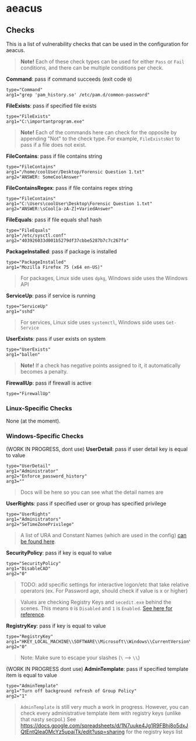 # aeacus

## Checks

This is a list of vulnerability checks that can be used in the configuration for aeacus.

> __Note!__ Each of these check types can be used for either `Pass` or `Fail` conditions, and there can be multiple conditions per check.

__Command__: pass if command succeeds (exit code `0`)
```
type="Command"
arg1="grep 'pam_history.so' /etc/pam.d/common-password"
```

__FileExists__: pass if specified file exists
```
type="FileExists"
arg1="C:\importantprogram.exe"
```

> __Note!__ Each of the commands here can check for the opposite by appending "Not" to the check type. For example, `FileExistsNot` to pass if a file does not exist.

__FileContains__: pass if file contains string
```
type="FileContains"
arg1="/home/coolUser/Desktop/Forensic Question 1.txt"
arg2="ANSWER: SomeCoolAnswer"
```

__FileContainsRegex__: pass if file contains regex string
```
type="FileContains"
arg1="C:\Users\coolUser\Desktop\Forensic Question 1.txt"
arg2="ANSWER:\sCool[a-zA-Z]+VariedAnswer"
```

__FileEquals__: pass if file equals sha1 hash
```
type="FileEquals"
arg1="/etc/sysctl.conf"
arg2="403926033d001b5279df37cbbe5287b7c7c267fa"
```

__PackageInstalled__: pass if package is installed
```
type="PackageInstalled"
arg1="Mozilla Firefox 75 (x64 en-US)"
```

> For packages, Linux side uses `dpkg`, Windows side uses the Windows API

__ServiceUp__: pass if service is running
```
type="ServiceUp"
arg1="sshd"
```

> For services, Linux side uses `systemctl`, Windows side uses `Get-Service`

__UserExists__: pass if user exists on system
```
type="UserExists"
arg1="ballen"
```

> __Note!__ If a check has negative points assigned to it, it automatically becomes a penalty.

__FirewallUp__: pass if firewall is active
```
type="FirewallUp"
```

### Linux-Specific Checks

None (at the moment).

### Windows-Specific Checks

(WORK IN PROGRESS, dont use)
__UserDetail__: pass if user detail key is equal to value
```
type="UserDetail"
arg1="Administrator"
arg2="Enforce_password_history"
arg3=""
```
> Docs will be here so you can see what the detail names are

__UserRights__: pass if specified user or group has specified privilege
```
type="UserRights"
arg1="Administrators"
arg2="SeTimeZonePrivilege"
```

> A list of URA and Constant Names (which are used in the config) [can be found here](https://docs.microsoft.com/en-us/windows/security/threat-protection/security-policy-settings/user-rights-assignment).

__SecurityPolicy__: pass if key is equal to value
```
type="SecurityPolicy"
arg1="DisableCAD"
arg2="0"
```
> TODO: add specific settings for interactive logon/etc that take relative operators (ex. For Password age, should check if value is x or higher)

> Values are checking Registry Keys and `secedit.exe` behind the scenes. This means `0` is `Disabled` and `1` is `Enabled`. [See here for reference](securitypolicy.md).

__RegistryKey__: pass if key is equal to value
```
type="RegistryKey"
arg1="HKEY_LOCAL_MACHINE\\SOFTWARE\\Microsoft\\Windows\\CurrentVersion\\Policies\\System\\DisableCAD"
arg2="0"
```
> Note: Make sure to escape your slashes (`\` --> `\\`)


(WORK IN PROGRESS dont use) __AdminTemplate__: pass if specified template item is equal to value
```
type="AdminTemplate"
arg1="Turn off background refresh of Group Policy"
arg2="1"
```
> `AdminTemplate` is still very much a work in progress. However, you can check every administrative template item with registry keys (unlike that nasty secpol.) See https://docs.google.com/spreadsheets/d/1N7uuke4Jg1R9FBhj8o5dxJQtEntQlea0McYz5upaiTk/edit?usp=sharing for the registry keys list
